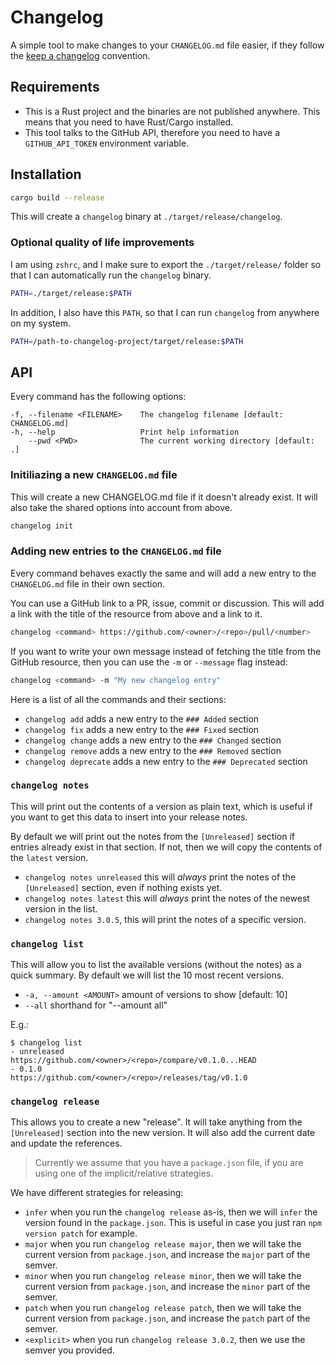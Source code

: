 # Changelog

A simple tool to make changes to your `CHANGELOG.md` file easier, if they
follow the [keep a changelog](https://keepachangelog.com/en/1.0.0/) convention.

## Requirements

- This is a Rust project and the binaries are not published
  anywhere. This means that you need to have Rust/Cargo installed.
- This tool talks to the GitHub API, therefore you need to have a
  `GITHUB_API_TOKEN` environment variable.

## Installation

```sh
cargo build --release
```

This will create a `changelog` binary at `./target/release/changelog`.

### Optional quality of life improvements

I am using `zshrc`, and I make sure to export the `./target/release/` folder so
that I can automatically run the `changelog` binary.

```sh
PATH=./target/release:$PATH
```

In addition, I also have this `PATH`, so that I can run `changelog` from
anywhere on my system.

```sh
PATH=/path-to-changelog-project/target/release:$PATH
```

## API

Every command has the following options:

```
-f, --filename <FILENAME>    The changelog filename [default: CHANGELOG.md]
-h, --help                   Print help information
    --pwd <PWD>              The current working directory [default: .]
```

### Initiliazing a new `CHANGELOG.md` file

This will create a new CHANGELOG.md file if it doesn't already exist. It will
also take the shared options into account from above.

```sh
changelog init
```

### Adding new entries to the `CHANGELOG.md` file

Every command behaves exactly the same and will add a new entry to the
`CHANGELOG.md` file in their own section.

You can use a GitHub link to a PR, issue, commit or discussion. This will add a
link with the title of the resource from above and a link to it.

```sh
changelog <command> https://github.com/<owner>/<repo>/pull/<number>
```

If you want to write your own message instead of fetching the title from the
GitHub resource, then you can use the `-m` or `--message` flag instead:

```sh
changelog <command> -m "My new changelog entry"
```

Here is a list of all the commands and their sections:

- `changelog add` adds a new entry to the `### Added` section
- `changelog fix` adds a new entry to the `### Fixed` section
- `changelog change` adds a new entry to the `### Changed` section
- `changelog remove` adds a new entry to the `### Removed` section
- `changelog deprecate` adds a new entry to the `### Deprecated` section

### `changelog notes`

This will print out the contents of a version as plain text, which is useful if
you want to get this data to insert into your release notes.

By default we will print out the notes from the `[Unreleased]` section if
entries already exist in that section. If not, then we will copy the contents
of the `latest` version.

- `changelog notes unreleased` this will _always_ print the notes of the
  `[Unreleased]` section, even if nothing exists yet.
- `changelog notes latest` this will _always_ print the notes of the newest
  version in the list.
- `changelog notes 3.0.5`, this will print the notes of a specific version.

### `changelog list`

This will allow you to list the available versions (without the notes) as a
quick summary. By default we will list the 10 most recent versions.

- `-a, --amount <AMOUNT>` amount of versions to show [default: 10]
- `--all` shorthand for "--amount all"

E.g.:

```shellsession
$ changelog list
- unreleased      https://github.com/<owner>/<repo>/compare/v0.1.0...HEAD
- 0.1.0           https://github.com/<owner>/<repo>/releases/tag/v0.1.0
```

### `changelog release`

This allows you to create a new "release". It will take anything from the
`[Unreleased]` section into the new version. It will also add the current date
and update the references.

> Currently we assume that you have a `package.json` file, if you are using one
> of the implicit/relative strategies.

We have different strategies for releasing:

- `infer` when you run the `changelog release` as-is, then we will `infer` the
  version found in the `package.json`. This is useful in case you just ran `npm
  version patch` for example.
- `major` when you run `changelog release major`, then we will take the current
  version from `package.json`, and increase the `major` part of the semver.
- `minor` when you run `changelog release minor`, then we will take the current
  version from `package.json`, and increase the `minor` part of the semver.
- `patch` when you run `changelog release patch`, then we will take the current
  version from `package.json`, and increase the `patch` part of the semver.
- `<explicit>` when you run `changelog release 3.0.2`, then we use the semver
  you provided.
